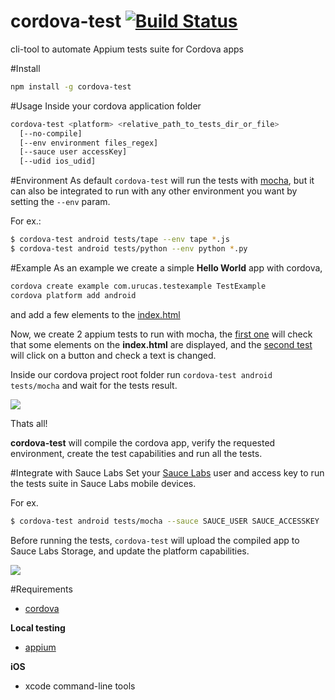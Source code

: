 # cordova-test [![Build Status](https://travis-ci.org/Urucas/cordova-test.svg)](https://travis-ci.org/Urucas/cordova-test)
cli-tool to automate Appium tests suite for Cordova apps

#Install
```bash
npm install -g cordova-test
```

#Usage
Inside your cordova application folder
```bash
cordova-test <platform> <relative_path_to_tests_dir_or_file> 
  [--no-compile] 
  [--env environment files_regex]
  [--sauce user accessKey]
  [--udid ios_udid]
```

#Environment
As default ```cordova-test``` will run the tests with [mocha](http://mochajs.org/), but it can also be integrated to run with any other environment you want by setting the ```--env``` param.

For ex.:
```bash
$ cordova-test android tests/tape --env tape *.js
$ cordova-test android tests/python --env python *.py
```

#Example
As an example we create a simple **Hello World** app with cordova,

```bash
cordova create example com.urucas.testexample TestExample
cordova platform add android
```
and add a few elements to the [index.html](https://github.com/Urucas/cordova-test/blob/master/example/www/index.html)

Now, we create 2 appium tests to run with mocha, the [first one](https://github.com/Urucas/cordova-test/blob/master/example/mocha/tests/1_index_test.js) will check that some elements on the **index.html** are displayed, and the [second test](https://github.com/Urucas/cordova-test/blob/master/example/mocha/tests/2_button_test.js) will click on a button and check a text is changed.

Inside our cordova project root folder run 
```cordova-test android tests/mocha``` 
and wait for the tests result.

<img src="https://raw.githubusercontent.com/Urucas/cordova-test/master/screen.png">

Thats all! 

**cordova-test** will compile the cordova app, verify the requested environment, create the test capabilities and run all the tests. 

#Integrate with Sauce Labs
Set your [Sauce Labs](https://saucelabs.com/) user and access key to run the tests suite in Sauce Labs mobile devices.

For ex. 
```bash
$ cordova-test android tests/mocha --sauce SAUCE_USER SAUCE_ACCESSKEY
```
Before running the tests, ```cordova-test``` will upload the compiled app to Sauce Labs Storage, and update the platform capabilities. 

<img src="https://raw.githubusercontent.com/Urucas/cordova-test/master/screen-sauce.png">

#Requirements
* [cordova](https://cordova.apache.org/)

**Local testing**
* [appium](https://github.com/appium/appium)

**iOS**
* xcode command-line tools

